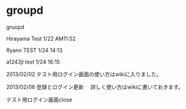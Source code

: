 groupd
======

gruopd

Hirayama Test 1/22 AM11:52

Ryann TEST 1/24 14:13

a1243jl test 1/24 16:15

2013/02/02
テスト用ログイン画面の使い方はwikiに入りました。

2013/02/06
登録とログイン更新
　詳しく使い方はwikiに書いておきます。

テスト用ログイン画面close
